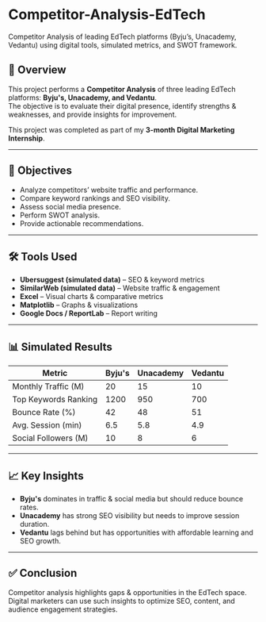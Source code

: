 # Competitor-Analysis-EdTech
Competitor Analysis of leading EdTech platforms (Byju’s, Unacademy, Vedantu) using digital tools, simulated metrics, and SWOT framework.

## 📌 Overview
This project performs a **Competitor Analysis** of three leading EdTech platforms: **Byju's, Unacademy, and Vedantu**.  
The objective is to evaluate their digital presence, identify strengths & weaknesses, and provide insights for improvement.

This project was completed as part of my **3-month Digital Marketing Internship**.

---

## 🎯 Objectives
- Analyze competitors’ website traffic and performance.  
- Compare keyword rankings and SEO visibility.  
- Assess social media presence.  
- Perform SWOT analysis.  
- Provide actionable recommendations.  

---

## 🛠 Tools Used
- **Ubersuggest (simulated data)** – SEO & keyword metrics  
- **SimilarWeb (simulated data)** – Website traffic & engagement  
- **Excel** – Visual charts & comparative metrics  
- **Matplotlib** – Graphs & visualizations  
- **Google Docs / ReportLab** – Report writing  

---

## 📊 Simulated Results

| Metric                | Byju's  | Unacademy | Vedantu |
|-----------------------|---------|-----------|---------|
| Monthly Traffic (M)   | 20      | 15        | 10      |
| Top Keywords Ranking  | 1200    | 950       | 700     |
| Bounce Rate (%)       | 42      | 48        | 51      |
| Avg. Session (min)    | 6.5     | 5.8       | 4.9     |
| Social Followers (M)  | 10      | 8         | 6       |

---

## 📈 Key Insights
- **Byju's** dominates in traffic & social media but should reduce bounce rates.  
- **Unacademy** has strong SEO visibility but needs to improve session duration.  
- **Vedantu** lags behind but has opportunities with affordable learning and SEO growth.  

---

## ✅ Conclusion
Competitor analysis highlights gaps & opportunities in the EdTech space.  
Digital marketers can use such insights to optimize SEO, content, and audience engagement strategies.

